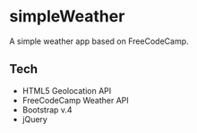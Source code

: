 # simpleWeather

A simple weather app based on FreeCodeCamp.

## Tech

- HTML5 Geolocation API
- FreeCodeCamp Weather API
- Bootstrap v.4
- jQuery